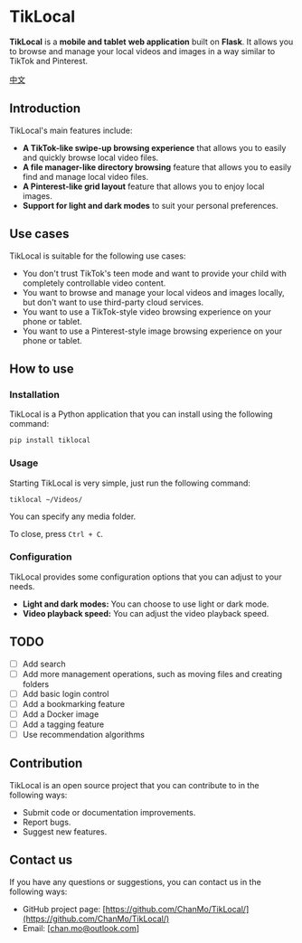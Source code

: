 # TikLocal

**TikLocal** is a **mobile and tablet** **web application** built on **Flask**. It allows you to browse and manage your local videos and images in a way similar to TikTok and Pinterest.

[中文](./README_zh.md)

## Introduction

TikLocal's main features include:

* **A TikTok-like swipe-up browsing experience** that allows you to easily and quickly browse local video files.
* **A file manager-like directory browsing** feature that allows you to easily find and manage local video files.
* **A Pinterest-like grid layout** feature that allows you to enjoy local images.
* **Support for light and dark modes** to suit your personal preferences.

## Use cases

TikLocal is suitable for the following use cases:

* You don't trust TikTok's teen mode and want to provide your child with completely controllable video content.
* You want to browse and manage your local videos and images locally, but don't want to use third-party cloud services.
* You want to use a TikTok-style video browsing experience on your phone or tablet.
* You want to use a Pinterest-style image browsing experience on your phone or tablet.

## How to use

### Installation

TikLocal is a Python application that you can install using the following command:

```
pip install tiklocal
```

### Usage

Starting TikLocal is very simple, just run the following command:

```
tiklocal ~/Videos/
```

You can specify any media folder.

To close, press `Ctrl + C`.

### Configuration

TikLocal provides some configuration options that you can adjust to your needs.

* **Light and dark modes:** You can choose to use light or dark mode.
* **Video playback speed:** You can adjust the video playback speed.


## TODO

* [ ] Add search
* [ ] Add more management operations, such as moving files and creating folders
* [ ] Add basic login control
* [ ] Add a bookmarking feature
* [ ] Add a Docker image
* [ ] Add a tagging feature
* [ ] Use recommendation algorithms

## Contribution

TikLocal is an open source project that you can contribute to in the following ways:

* Submit code or documentation improvements.
* Report bugs.
* Suggest new features.

## Contact us

If you have any questions or suggestions, you can contact us in the following ways:

* GitHub project page: [https://github.com/ChanMo/TikLocal/](https://github.com/ChanMo/TikLocal/)
* Email: [chan.mo@outlook.com]
